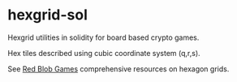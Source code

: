 # hexgrid-sol

Hexgrid utilities in solidity for board based crypto games.

Hex tiles described using cubic coordinate system (q,r,s).

See [Red Blob Games](https://www.redblobgames.com/grids/hexagons/) comprehensive resources on hexagon grids.
